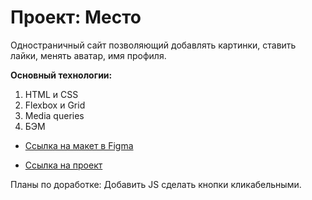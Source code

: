 # Проект: Место

Одностраничный сайт позволяющий добавлять картинки, ставить лайки, менять аватар, имя профиля.

**Основный технологии:**
1. HTML и CSS
2. Flexbox и Grid
3. Media queries
4. БЭМ

* [Ссылка на макет в Figma](https://www.figma.com/file/2cn9N9jSkmxD84oJik7xL7/JavaScript.-Sprint-4?node-id=0%3A1)

* [Ссылка на проект](https://ernest-akhmirov.github.io/mesto-project-bootcamp/)

Планы по доработке:
Добавить JS сделать кнопки кликабельными.